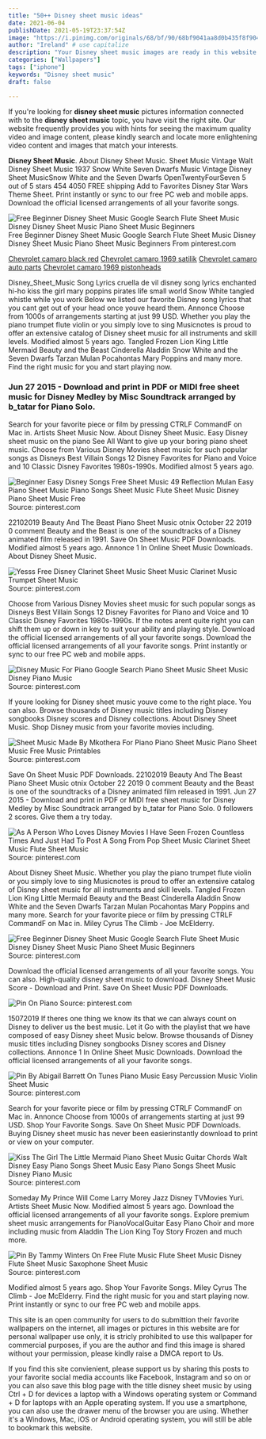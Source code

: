 ```yaml
---
title: "50++ Disney sheet music ideas"
date: 2021-06-04
publishDate: 2021-05-19T23:37:54Z
image: "https://i.pinimg.com/originals/68/bf/90/68bf9041aa8d0b435f8f904ada683cea.jpg"
author: "Ireland" # use capitalize
description: "Your Disney sheet music images are ready in this website. Disney sheet music are a topic that is being searched for and liked by netizens now. You can Download the Disney sheet music files here. Download all royalty-free photos and vectors."
categories: ["Wallpapers"]
tags: ["iphone"]
keywords: "Disney sheet music"
draft: false

---
```


If you're looking for **disney sheet music** pictures information connected with to the **disney sheet music** topic, you have visit the right  site.  Our website frequently  provides you with  hints  for seeing  the maximum  quality video and image  content, please kindly search and locate more enlightening video content and images  that match your interests.

**Disney Sheet Music**. About Disney Sheet Music. Sheet Music Vintage Walt Disney Sheet Music 1937 Snow White Seven Dwarfs Music Vintage Disney Sheet MusicSnow White and the Seven Dwarfs OpenTwentyFourSeven 5 out of 5 stars 454 4050 FREE shipping Add to Favorites Disney Star Wars Theme Sheet. Print instantly or sync to our free PC web and mobile apps. Download the official licensed arrangements of all your favorite songs.

![Free Beginner Disney Sheet Music Google Search Flute Sheet Music Disney Disney Sheet Music Piano Sheet Music Beginners](https://i.pinimg.com/474x/86/f2/76/86f276745fbf52f301c1c326382f854e.jpg "Free Beginner Disney Sheet Music Google Search Flute Sheet Music Disney Disney Sheet Music Piano Sheet Music Beginners")
Free Beginner Disney Sheet Music Google Search Flute Sheet Music Disney Disney Sheet Music Piano Sheet Music Beginners From pinterest.com

[Chevrolet camaro black red](/chevrolet-camaro-black-red/)
[Chevrolet camaro 1969 satilik](/chevrolet-camaro-1969-satilik/)
[Chevrolet camaro auto parts](/chevrolet-camaro-auto-parts/)
[Chevrolet camaro 1969 pistonheads](/chevrolet-camaro-1969-pistonheads/)

Disney_Sheet_Music Song Lyrics cruella de vil disney song lyrics enchanted hi-ho kiss the girl mary poppins pirates life small world Snow White tangled whistle while you work Below we listed our favorite Disney song lyrics that you cant get out of your head once youve heard them. Annonce Choose from 1000s of arrangements starting at just 99 USD. Whether you play the piano trumpet flute violin or you simply love to sing Musicnotes is proud to offer an extensive catalog of Disney sheet music for all instruments and skill levels. Modified almost 5 years ago. Tangled Frozen Lion King Little Mermaid Beauty and the Beast Cinderella Aladdin Snow White and the Seven Dwarfs Tarzan Mulan Pocahontas Mary Poppins and many more. Find the right music for you and start playing now.

### Jun 27 2015 - Download and print in PDF or MIDI free sheet music for Disney Medley by Misc Soundtrack arranged by b_tatar for Piano Solo.

Search for your favorite piece or film by pressing CTRLF CommandF on Mac in. Artists Sheet Music Now. About Disney Sheet Music. Easy Disney sheet music on the piano See All Want to give up your boring piano sheet music. Choose from Various Disney Movies sheet music for such popular songs as Disneys Best Villain Songs 12 Disney Favorites for Piano and Voice and 10 Classic Disney Favorites 1980s-1990s. Modified almost 5 years ago.


![Beginner Easy Disney Songs Free Sheet Music 49 Reflection Mulan Easy Piano Sheet Music Piano Songs Sheet Music Flute Sheet Music Disney Piano Sheet Music Free](https://i.pinimg.com/originals/83/51/f9/8351f9c6f9f3e327edef88d52a6abe0e.gif "Beginner Easy Disney Songs Free Sheet Music 49 Reflection Mulan Easy Piano Sheet Music Piano Songs Sheet Music Flute Sheet Music Disney Piano Sheet Music Free")
Source: pinterest.com

22102019 Beauty And The Beast Piano Sheet Music otnix October 22 2019 0 comment Beauty and the Beast is one of the soundtracks of a Disney animated film released in 1991. Save On Sheet Music PDF Downloads. Modified almost 5 years ago. Annonce 1 In Online Sheet Music Downloads. About Disney Sheet Music.

![Yesss Free Disney Clarinet Sheet Music Sheet Music Clarinet Music Trumpet Sheet Music](https://i.pinimg.com/originals/e8/2a/58/e82a5820d261bbdf1b239f278ab05e62.jpg "Yesss Free Disney Clarinet Sheet Music Sheet Music Clarinet Music Trumpet Sheet Music")
Source: pinterest.com

Choose from Various Disney Movies sheet music for such popular songs as Disneys Best Villain Songs 12 Disney Favorites for Piano and Voice and 10 Classic Disney Favorites 1980s-1990s. If the notes arent quite right you can shift them up or down in key to suit your ability and playing style. Download the official licensed arrangements of all your favorite songs. Download the official licensed arrangements of all your favorite songs. Print instantly or sync to our free PC web and mobile apps.

![Disney Music For Piano Google Search Piano Sheet Music Sheet Music Disney Piano Music](https://i.pinimg.com/originals/fd/1a/c3/fd1ac358409d78a54fbcec370de74c7a.jpg "Disney Music For Piano Google Search Piano Sheet Music Sheet Music Disney Piano Music")
Source: pinterest.com

If youre looking for Disney sheet music youve come to the right place. You can also. Browse thousands of Disney music titles including Disney songbooks Disney scores and Disney collections. About Disney Sheet Music. Shop Disney music from your favorite movies including.

![Sheet Music Made By Mkothera For Piano Piano Sheet Music Piano Sheet Music Free Music Printables](https://i.pinimg.com/originals/b6/30/a4/b630a4fb561cf6ef08e9f0413d3e397d.png "Sheet Music Made By Mkothera For Piano Piano Sheet Music Piano Sheet Music Free Music Printables")
Source: pinterest.com

Save On Sheet Music PDF Downloads. 22102019 Beauty And The Beast Piano Sheet Music otnix October 22 2019 0 comment Beauty and the Beast is one of the soundtracks of a Disney animated film released in 1991. Jun 27 2015 - Download and print in PDF or MIDI free sheet music for Disney Medley by Misc Soundtrack arranged by b_tatar for Piano Solo. 0 followers 2 scores. Give them a try today.

![As A Person Who Loves Disney Movies I Have Seen Frozen Countless Times And Just Had To Post A Song From Pop Sheet Music Clarinet Sheet Music Flute Sheet Music](https://i.pinimg.com/originals/83/3f/2c/833f2c7270f7f1896b6b1130d6925955.png "As A Person Who Loves Disney Movies I Have Seen Frozen Countless Times And Just Had To Post A Song From Pop Sheet Music Clarinet Sheet Music Flute Sheet Music")
Source: pinterest.com

About Disney Sheet Music. Whether you play the piano trumpet flute violin or you simply love to sing Musicnotes is proud to offer an extensive catalog of Disney sheet music for all instruments and skill levels. Tangled Frozen Lion King Little Mermaid Beauty and the Beast Cinderella Aladdin Snow White and the Seven Dwarfs Tarzan Mulan Pocahontas Mary Poppins and many more. Search for your favorite piece or film by pressing CTRLF CommandF on Mac in. Miley Cyrus The Climb - Joe McElderry.

![Free Beginner Disney Sheet Music Google Search Flute Sheet Music Disney Disney Sheet Music Piano Sheet Music Beginners](https://i.pinimg.com/474x/86/f2/76/86f276745fbf52f301c1c326382f854e.jpg "Free Beginner Disney Sheet Music Google Search Flute Sheet Music Disney Disney Sheet Music Piano Sheet Music Beginners")
Source: pinterest.com

Download the official licensed arrangements of all your favorite songs. You can also. High-quality disney sheet music to download. Disney Sheet Music Score - Download and Print. Save On Sheet Music PDF Downloads.

![Pin On Piano](https://i.pinimg.com/736x/9e/f9/f0/9ef9f0e28daed729d56f96805595e87b.jpg "Pin On Piano")
Source: pinterest.com

15072019 If theres one thing we know its that we can always count on Disney to deliver us the best music. Let it Go with the playlist that we have composed of easy Disney sheet Music below. Browse thousands of Disney music titles including Disney songbooks Disney scores and Disney collections. Annonce 1 In Online Sheet Music Downloads. Download the official licensed arrangements of all your favorite songs.

![Pin By Abigail Barrett On Tunes Piano Music Easy Percussion Music Violin Sheet Music](https://i.pinimg.com/originals/88/43/1c/88431ca909b943dad8f9bf967cd2f933.jpg "Pin By Abigail Barrett On Tunes Piano Music Easy Percussion Music Violin Sheet Music")
Source: pinterest.com

Search for your favorite piece or film by pressing CTRLF CommandF on Mac in. Annonce Choose from 1000s of arrangements starting at just 99 USD. Shop Your Favorite Songs. Save On Sheet Music PDF Downloads. Buying Disney sheet music has never been easierinstantly download to print or view on your computer.

![Kiss The Girl The Little Mermaid Piano Sheet Music Guitar Chords Walt Disney Easy Piano Songs Sheet Music Easy Piano Songs Sheet Music Disney Piano Music](https://i.pinimg.com/originals/3e/a3/66/3ea366ebf11e0965a505f8b32a5ba60a.gif "Kiss The Girl The Little Mermaid Piano Sheet Music Guitar Chords Walt Disney Easy Piano Songs Sheet Music Easy Piano Songs Sheet Music Disney Piano Music")
Source: pinterest.com

Someday My Prince Will Come Larry Morey Jazz Disney TVMovies Yuri. Artists Sheet Music Now. Modified almost 5 years ago. Download the official licensed arrangements of all your favorite songs. Explore premium sheet music arrangements for PianoVocalGuitar Easy Piano Choir and more including music from Aladdin The Lion King Toy Story Frozen and much more.

![Pin By Tammy Winters On Free Flute Music Flute Sheet Music Disney Flute Sheet Music Saxophone Sheet Music](https://i.pinimg.com/originals/68/bf/90/68bf9041aa8d0b435f8f904ada683cea.jpg "Pin By Tammy Winters On Free Flute Music Flute Sheet Music Disney Flute Sheet Music Saxophone Sheet Music")
Source: pinterest.com

Modified almost 5 years ago. Shop Your Favorite Songs. Miley Cyrus The Climb - Joe McElderry. Find the right music for you and start playing now. Print instantly or sync to our free PC web and mobile apps.

This site is an open community for users to do submittion their favorite wallpapers on the internet, all images or pictures in this website are for personal wallpaper use only, it is stricly prohibited to use this wallpaper for commercial purposes, if you are the author and find this image is shared without your permission, please kindly raise a DMCA report to Us.

If you find this site convienient, please support us by sharing this posts to your favorite social media accounts like Facebook, Instagram and so on or you can also save this blog page with the title disney sheet music by using Ctrl + D for devices a laptop with a Windows operating system or Command + D for laptops with an Apple operating system. If you use a smartphone, you can also use the drawer menu of the browser you are using. Whether it's a Windows, Mac, iOS or Android operating system, you will still be able to bookmark this website.
